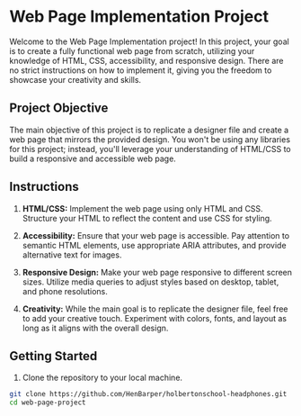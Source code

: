 # Web Page Implementation Project

Welcome to the Web Page Implementation project! In this project, your goal is to create a fully functional web page from scratch, utilizing your knowledge of HTML, CSS, accessibility, and responsive design. There are no strict instructions on how to implement it, giving you the freedom to showcase your creativity and skills.

## Project Objective

The main objective of this project is to replicate a designer file and create a web page that mirrors the provided design. You won't be using any libraries for this project; instead, you'll leverage your understanding of HTML/CSS to build a responsive and accessible web page.

## Instructions

1. **HTML/CSS:** Implement the web page using only HTML and CSS. Structure your HTML to reflect the content and use CSS for styling.

2. **Accessibility:** Ensure that your web page is accessible. Pay attention to semantic HTML elements, use appropriate ARIA attributes, and provide alternative text for images.

3. **Responsive Design:** Make your web page responsive to different screen sizes. Utilize media queries to adjust styles based on desktop, tablet, and phone resolutions.

4. **Creativity:** While the main goal is to replicate the designer file, feel free to add your creative touch. Experiment with colors, fonts, and layout as long as it aligns with the overall design.

## Getting Started

1. Clone the repository to your local machine.

```bash
git clone https://github.com/HenBarper/holbertonschool-headphones.git
cd web-page-project
